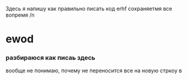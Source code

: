 Здесь я напишу как правильно писать код
erhf
сохраняетмя все вопремя /n
<h1>ewod</h1>
<h3>разбираюся как писаь здесь </h3>

вообще не понимаю, почему не переносится все на новую стркоу в

